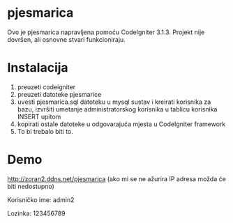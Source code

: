 # pjesmarica

Ovo je pjesmarica napravljena pomoću CodeIgniter 3.1.3.
Projekt nije dovršen, ali osnovne stvari funkcioniraju.

# Instalacija
1. preuzeti codeigniter
2. preuzeti datoteke pjesmarice
3. uvesti pjesmarica.sql datoteku u mysql sustav i kreirati korisnika za bazu, izvršiti umetanje administratorskog korisnika u tablicu korisnika INSERT upitom
4. kopirati ostale datoteke u odgovarajuća mjesta u CodeIgniter framework
5. To bi trebalo biti to.

# Demo

http://zoran2.ddns.net/pjesmarica
(ako mi se ne ažurira IP adresa možda će biti nedostupno)

Korisničko ime: admin2

Lozinka: 123456789

